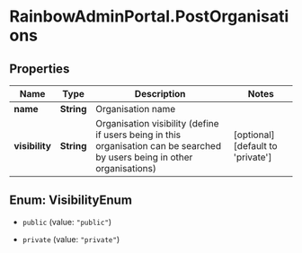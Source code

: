 # RainbowAdminPortal.PostOrganisations

## Properties

Name | Type | Description | Notes
------------ | ------------- | ------------- | -------------
**name** | **String** | Organisation name | 
**visibility** | **String** | Organisation visibility (define if users being in this organisation can be searched by users being in other organisations) | [optional] [default to &#39;private&#39;]



## Enum: VisibilityEnum


* `public` (value: `"public"`)

* `private` (value: `"private"`)




